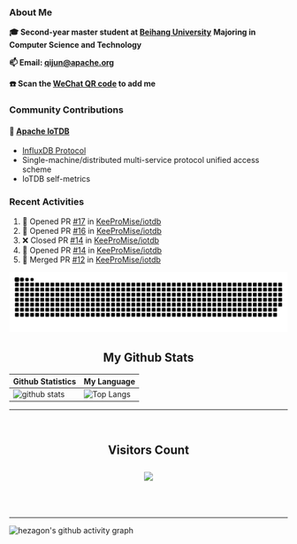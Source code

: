### About Me

**🎓 Second-year master student at [Beihang University](https://www.buaa.edu.cn/)** **Majoring in Computer Science and Technology**

**📫 Email: qijun@apache.org**

**☎️ Scan the [WeChat QR code](https://github.com/jun0315/jun0315/issues/1) to add me**

### Community Contributions

#### 🚀 [Apache IoTDB](https://github.com/apache/iotdb/pulls?q=+is%3Apr+author%3Ajun0315)

- [InfluxDB Protocol](https://iotdb.apache.org/zh/UserGuide/Master/API/InfluxDB-Protocol.html)
- Single-machine/distributed multi-service protocol unified access scheme
- IoTDB self-metrics


### Recent Activities
<!--START_SECTION:activity-->
1. 💪 Opened PR [#17](https://github.com/KeeProMise/iotdb/pull/17) in [KeeProMise/iotdb](https://github.com/KeeProMise/iotdb)
2. 💪 Opened PR [#16](https://github.com/KeeProMise/iotdb/pull/16) in [KeeProMise/iotdb](https://github.com/KeeProMise/iotdb)
3. ❌ Closed PR [#14](https://github.com/KeeProMise/iotdb/pull/14) in [KeeProMise/iotdb](https://github.com/KeeProMise/iotdb)
4. 💪 Opened PR [#14](https://github.com/KeeProMise/iotdb/pull/14) in [KeeProMise/iotdb](https://github.com/KeeProMise/iotdb)
5. 🎉 Merged PR [#12](https://github.com/KeeProMise/iotdb/pull/12) in [KeeProMise/iotdb](https://github.com/KeeProMise/iotdb)
<!--END_SECTION:activity-->

![github contribution grid snake animation](https://raw.githubusercontent.com/jun0315/jun0315/output/github-contribution-grid-snake.svg)

<!-- START NEW SECTION -->
<p align="center">
 <h2 align="center">My Github Stats</h2>

| Github Statistics                                                                                           | My Language                                                                                                                 |
| ----------------------------------------------------------------------------------------------------------- | --------------------------------------------------------------------------------------------------------------------------- |
| ![github stats](https://github-readme-stats.vercel.app/api?username=jun0315&theme=dark&show_icons=true) | ![Top Langs](https://github-readme-stats.vercel.app/api/top-langs/?username=jun0315&hide=TeX&layout=compact&theme=dark) |

<hr>

<div align="center">
<br><h2 align="centre"><b>Visitors Count</b></p>  
<p align="center"><img align="center" src="https://profile-counter.glitch.me/{jun0315}/count.svg" /></p> 
<br></div>

<hr>

![hezagon's github activity graph](https://activity-graph.herokuapp.com/graph?username=jun0315&theme=react-dark)


